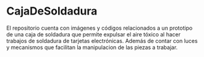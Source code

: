 # CajaDeSoldadura
El repositorio cuenta con imágenes y códigos relacionados a un prototipo de una caja de soldadura que permite expulsar el aire tóxico al hacer trabajos de soldadura de tarjetas electrónicas. Además de contar con luces y mecanismos que facilitan la manipulacion de las piezas a trabajar.

